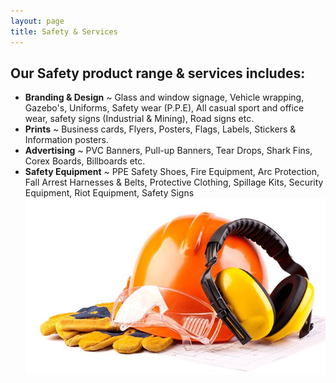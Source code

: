 ```yaml
---
layout: page
title: Safety & Services
---
```


## Our Safety product range & services includes:

* **Branding & Design** ~ Glass and window signage, Vehicle wrapping, Gazebo's, Uniforms, Safety wear (P.P.E), All casual sport and office wear, safety signs (Industrial & Mining), Road signs etc.
* **Prints** ~ Business cards, Flyers, Posters, Flags, Labels, Stickers & Information posters.
* **Advertising** ~ PVC Banners, Pull-up Banners, Tear Drops, Shark Fins, Corex Boards, Billboards etc.
* **Safety Equipment** ~ PPE Safety Shoes, Fire Equipment, Arc Protection, Fall Arrest Harnesses & Belts, Protective Clothing, Spillage Kits, Security Equipment, Riot Equipment, Safety Signs
![PPE](img/PPE.jpg)
